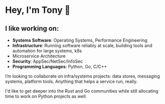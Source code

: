 # Hey, I'm Tony 🤘
## I like working on:

- **Systems Software**: Operating Systems, Performance Engineering
- **Infrastructure**: Running software reliably at scale, building tools and automation for large systems, k8s
- Microservice Architecture
- **Security**: AppSec/NetSec/InfoSec
- **Programming Languages**: Python, Go, C/C++


I’m looking to collaborate on infra/systems projects: data stores, messaging systems, platform tools. Anything that helps a service run, really.

I'd like to get deeper into the Rust and Go communities while still allocating time to work on Python projects as well.


